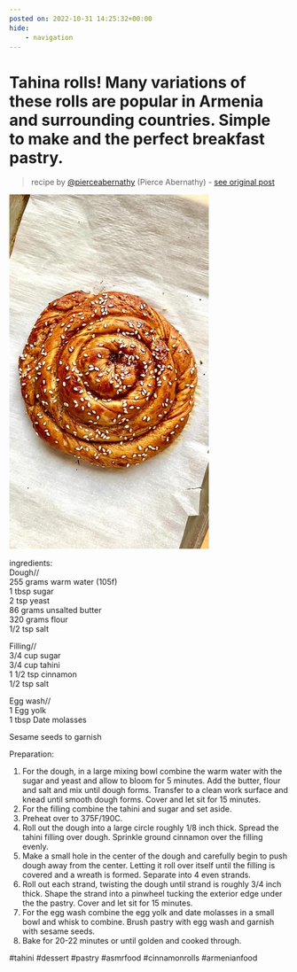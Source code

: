 ```yaml
---
posted on: 2022-10-31 14:25:32+00:00
hide:
    - navigation
---
```


# Tahina rolls! Many variations of these rolls are popular in Armenia and surrounding countries. Simple to make and the perfect breakfast pastry.  

> recipe by [@pierceabernathy](https://www.instagram.com/pierceabernathy/) 
(Pierce Abernathy) - [see original post](https://instagram.com/p/CkYaDPGshf6)

![](../img/pierceabernathy_31-10-2022_1410.png)

  
ingredients:   
Dough//  
255 grams warm water (105f)  
1 tbsp sugar   
2 tsp yeast  
86 grams unsalted butter  
320 grams flour   
1/2 tsp salt  
  
Filling//  
3/4 cup sugar   
3/4 cup tahini  
1 1/2 tsp cinnamon   
1/2 tsp salt   
  
Egg wash//  
1 Egg yolk  
1 tbsp Date molasses   
  
Sesame seeds to garnish   
  
Preparation:  
1. For the dough, in a large mixing bowl combine the warm water with the sugar and yeast and allow to bloom for 5 minutes. Add the butter, flour and salt and mix until dough forms. Transfer to a clean work surface and knead until smooth dough forms. Cover and let sit for 15 minutes.   
2. For the filling combine the tahini and sugar and set aside.  
3. Preheat over to 375F/190C.  
4. Roll out the dough into a large circle roughly 1/8 inch thick. Spread the tahini filling over dough. Sprinkle ground cinnamon over the filling evenly.   
5. Make a small hole in the center of the dough and carefully begin to push dough away from the center. Letting it roll over itself until the filling is covered and a wreath is formed. Separate into 4 even strands.   
6. Roll out each strand, twisting the dough until strand is roughly 3/4 inch thick. Shape the strand into a pinwheel tucking the exterior edge under the the pastry. Cover and let sit for 15 minutes.   
7. For the egg wash combine the egg yolk and date molasses in a small bowl and whisk to combine. Brush pastry with egg wash and garnish with sesame seeds.  
8. Bake for 20-22 minutes or until golden and cooked through.  
  
\#tahini \#dessert \#pastry \#asmrfood \#cinnamonrolls \#armenianfood   